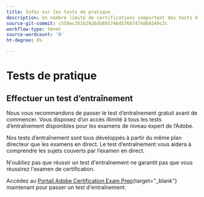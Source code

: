 ```yaml
---
title: Infos sur les tests de pratique
description: Un nombre limité de certifications comportent des tests d’expérience
source-git-commit: c550ec351b2926db895746457667474d69249c2c
workflow-type: tm+mt
source-wordcount: '0'
ht-degree: 0%

---
```



# Tests de pratique

## Effectuer un test d’entraînement

Nous vous recommandons de passer le test d’entraînement gratuit avant de commencer. Vous disposez d’un accès illimité à tous les tests d’entraînement disponibles pour les examens de niveau expert de l’Adobe.

Nos tests d’entraînement sont tous développés à partir du même plan directeur que les examens en direct. Le test d’entraînement vous aidera à comprendre les sujets couverts par l’examen en direct.

N&#39;oubliez pas que réussir un test d&#39;entraînement ne garantit pas que vous réussirez l&#39;examen de certification.

Accédez au [Portail Adobe Certification Exam Prep](https://www.certmetrics.com/adobe/candidate/gmetrix_sso.aspx){target="_blank"} maintenant pour passer un test d&#39;entraînement.